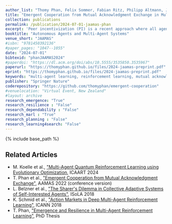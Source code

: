 ```yaml
---
author_list: "Thomy Phan, Felix Sommer, Fabian Ritz, Philipp Altmann, Jonas Nüßlein, Michael Kölle, Lenz Belzner, Claudia Linnhoff-Popien"
title: "Emergent Cooperation from Mutual Acknowledgment Exchange in Multi-Agent Reinforcement Learning"
collection: publications
permalink: /publication/2024-07-01-jaamas-phan
excerpt: 'Peer incentivization (PI) is a recent approach where all agents learn to reward or penalize each other in a distributed fashion, which often leads to emergent cooperation. Current PI mechanisms implicitly assume a flawless communication channel in order to exchange rewards. These rewards are directly incorporated into the learning process without any chance to respond with feedback. Furthermore, most PI approaches rely on global information, which limits scalability and applicability to real-world scenarios where only local information is accessible. In this paper, we propose Mutual Acknowledgment Token Exchange (MATE), a PI approach defined by a two-phase communication protocol to exchange acknowledgment tokens as incentives to shape individual rewards mutually. All agents condition their token transmissions on the locally estimated quality of their own situations based on environmental rewards and received tokens. MATE is completely decentralized and only requires local communication and information. We evaluate MATE in three social dilemma domains. Our results show that MATE is able to achieve and maintain significantly higher levels of cooperation than previous PI approaches. In addition, we evaluate the robustness of MATE in more realistic scenarios, where agents can deviate from the protocol and communication failures can occur.  We also evaluate the sensitivity of MATE w.r.t. the choice of token values.'
booktitle: "Autonomous Agents and Multi-Agent Systems"
venue_short: "JAAMAS"
#isbn: "9781450392136"
#paper_pages: "1047--1055"
date: "2024-07-01"
bibtexid: "phanJAAMAS2024"
#paperdoi: "https://dl.acm.org/doi/abs/10.5555/3535850.3535967"
paperurl: "https://thomyphan.github.io/files/2024-jaamas-preprint.pdf"
eprint: "https://thomyphan.github.io/files/2024-jaamas-preprint.pdf"
keywords: "multi-agent learning, reinforcement learning, mutual acknowledgments, peer incentivization, emergent cooperation"
publisher: "Springer Nature"
coderepository: "https://github.com/thomyphan/emergent-cooperation"
#venuelocation: "Virtual Event, New Zealand"
#layout: archive
research_emergence: "True"
research_resilience : "False"
research_dependability : "False"
research_marl : "True"
research_planning : "False"
research_learning4search: "False"
---
```


{% include base_path %}

## Related Articles

- M. Koelle et al., ["Multi-Agent Quantum Reinforcement Learning using Evolutionary Optimization](https://thomyphan.github.io/publication/2024-02-01-icaart-koelle), ICAART 2024
- T. Phan et al., ["Emergent Cooperation from Mutual Acknowledgment Exchange"](https://thomyphan.github.io/publication/2022-05-01-aamas-phan), AAMAS 2022 (conference version)
- L. Belzner et al., ["The Sharer's Dilemma in Collective Adaptive Systems of Self-Interested Agents"](https://thomyphan.github.io/publication/2018-11-01-isola-belzner), ISoLA 2018
- K. Schmid et al., ["Action Markets in Deep Multi-Agent Reinforcement Learning"](https://thomyphan.github.io/publication/2018-08-01-icann-schmid), ICANN 2018
- T. Phan, ["Emergence and Resilience in Multi-Agent Reinforcement Learning"](https://thomyphan.github.io/publication/2023-06-26-phd-thesis-phan), PhD Thesis